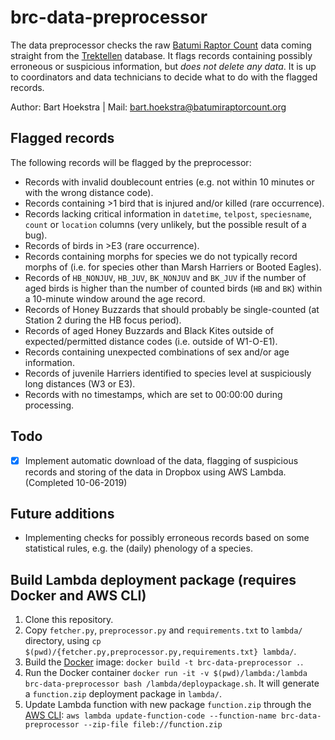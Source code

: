 # brc-data-preprocessor
The data preprocessor checks the raw [Batumi Raptor Count](https://www.batumiraptorcount.org) data coming straight from the [Trektellen](https://www.trektellen.org) database. It flags records containing possibly erroneous or suspicious information, but *does not delete any data*. It is up to coordinators and data technicians to decide what to do with the flagged records.

Author: Bart Hoekstra | Mail: [bart.hoekstra@batumiraptorcount.org](mailto:bart.hoekstra@batumiraptorcount.org)

## Flagged records
The following records will be flagged by the preprocessor:
- Records with invalid doublecount entries (e.g. not within 10 minutes or with the wrong distance code).
- Records containing >1 bird that is injured and/or killed (rare occurrence).
- Records lacking critical information in `datetime`, `telpost`, `speciesname`, `count` or `location` columns (very unlikely, but the possible result of a bug).
- Records of birds in >E3 (rare occurrence).
- Records containing morphs for species we do not typically record morphs of (i.e. for species other than Marsh Harriers or Booted Eagles).
- Records of `HB_NONJUV`, `HB_JUV`, `BK_NONJUV` and `BK_JUV` if the number of aged birds is higher than the number of counted birds (`HB` and `BK`) within a 10-minute window around the age record.
- Records of Honey Buzzards that should probably be single-counted (at Station 2 during the HB focus period).
- Records of aged Honey Buzzards and Black Kites outside of expected/permitted distance codes (i.e. outside of W1-O-E1).
- Records containing unexpected combinations of sex and/or age information.
- Records of juvenile Harriers identified to species level at suspiciously long distances (W3 or E3).
- Records with no timestamps, which are set to 00:00:00 during processing.

## Todo
- [x] Implement automatic download of the data, flagging of suspicious records and storing of the data in Dropbox using AWS Lambda. (Completed 10-06-2019)

## Future additions
- Implementing checks for possibly erroneous records based on some statistical rules, e.g. the (daily) phenology of a species.

## Build Lambda deployment package (requires Docker and AWS CLI)
1. Clone this repository.
2. Copy `fetcher.py`, `preprocessor.py` and `requirements.txt` to `lambda/` directory, using `cp $(pwd)/{fetcher.py,preprocessor.py,requirements.txt} lambda/`.
3. Build the [Docker](https://docs.docker.com/install/) image: `docker build -t brc-data-preprocessor .`.
4. Run the Docker container `docker run -it -v $(pwd)/lambda:/lambda brc-data-preprocessor bash /lambda/deploypackage.sh`. It will generate a `function.zip` deployment package in `lambda/`.
5. Update Lambda function with new package `function.zip` through the [AWS CLI](https://aws.amazon.com/cli/): `aws lambda update-function-code --function-name brc-data-preprocessor --zip-file fileb://function.zip`

